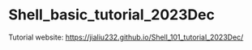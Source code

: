 # Shell_basic_tutorial_2023Dec



Tutorial website: https://jialiu232.github.io/Shell_101_tutorial_2023Dec/
